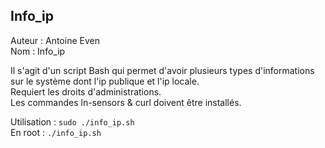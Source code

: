 ## Info_ip

Auteur : Antoine Even  
Nom : Info_ip

Il s'agit d'un script Bash qui permet d'avoir plusieurs types d'informations sur le système
dont l'ip publique et l'ip locale.  
Requiert les droits d'administrations.  
Les commandes ln-sensors & curl doivent être installés.  

Utilisation :
`sudo ./info_ip.sh`  
En root : 
`./info_ip.sh`

